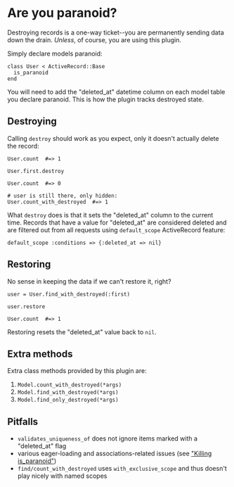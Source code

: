 Are you paranoid?
=================

Destroying records is a one-way ticket--you are permanently sending data
down the drain. *Unless*, of course, you are using this plugin.

Simply declare models paranoid:

    class User < ActiveRecord::Base
      is_paranoid
    end

You will need to add the "deleted_at" datetime column on each model table
you declare paranoid. This is how the plugin tracks destroyed state.


Destroying
----------

Calling `destroy` should work as you expect, only it doesn't actually delete the record:

    User.count  #=> 1
    
    User.first.destroy
    
    User.count  #=> 0
    
    # user is still there, only hidden:
    User.count_with_destroyed  #=> 1

What `destroy` does is that it sets the "deleted\_at" column to the current time.
Records that have a value for "deleted\_at" are considered deleted and are filtered
out from all requests using `default_scope` ActiveRecord feature:

    default_scope :conditions => {:deleted_at => nil}

Restoring
---------

No sense in keeping the data if we can't restore it, right?

    user = User.find_with_destroyed(:first)
    
    user.restore
    
    User.count  #=> 1

Restoring resets the "deleted_at" value back to `nil`.

Extra methods
-------------

Extra class methods provided by this plugin are:

1. `Model.count_with_destroyed(*args)`
2. `Model.find_with_destroyed(*args)`
2. `Model.find_only_destroyed(*args)`


Pitfalls
--------

* `validates_uniqueness_of` does not ignore items marked with a "deleted_at" flag
* various eager-loading and associations-related issues (see ["Killing is_paranoid"](http://blog.semanticart.com/killing_is_paranoid/))
* `find/count_with_destroyed` uses `with_exclusive_scope` and thus doesn't play nicely with named scopes